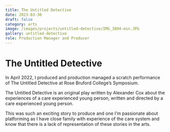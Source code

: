 ```yaml
---
title: The Untitled Detective
date: 2023-03-30
draft: false
category: arts
image: /images/projects/untitled-detective/IMG_3894-min.JPG
gallery: untitled-detective
role: Production Manager and Producer
---
```

# The Untitled Detective

In April 2022, I produced and production managed a scratch performance of The Untitled Detective at Rose Bruford College’s Symposium. 

The Untitled Detective is an original play written by Alexander Cox about the experiences of a care experienced young person, written and directed by a care experienced young person.

This was such an exciting story to produce and one I’m passionate about platforming as I have close family with experience of the care system and know that there is a lack of representation of these stories in the arts.
